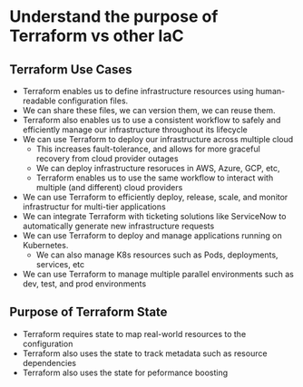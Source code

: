 # Understand the purpose of Terraform vs other IaC

## Terraform Use Cases

- Terraform enables us to define infrastructure resources using human-readable configuration files.
- We can share these files, we can version them, we can reuse them.
- Terraform also enables us to use a consistent workflow to safely and efficiently manage our infrastructure throughout its lifecycle
- We can use Terraform to deploy our infrastructure across multiple cloud
  - This increases fault-tolerance, and allows for more graceful recovery from cloud provider outages
  - We can deploy infrastructure resoruces in AWS, Azure, GCP, etc,
  - Terraform enables us to use the same workflow to interact with multiple (and different) cloud providers
- We can use Terraform to efficiently deploy, release, scale, and monitor infrastructur for multi-tier applications
- We can integrate Terraform with ticketing solutions like ServiceNow to automatically generate new infrastructure requests
- We can use Terraform to deploy and manage applications running on Kubernetes.
  - We can also manage K8s resources such as Pods, deployments, services, etc
- We can use Terraform to manage multiple parallel environments such as dev, test, and prod environments
  
## Purpose of Terraform State

- Terraform requires state to map real-world resources to the configuration
- Terraform also uses the state to track metadata such as resource dependencies
- Terraform also uses the state for peformance boosting
